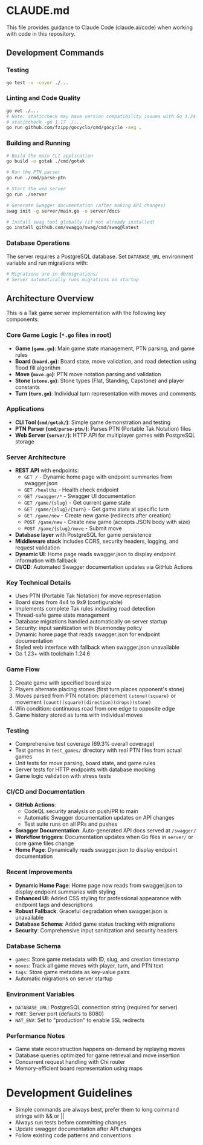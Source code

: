 # CLAUDE.md

This file provides guidance to Claude Code (claude.ai/code) when working with code in this repository.

## Development Commands

### Testing
```bash
go test -v -cover ./...
```

### Linting and Code Quality
```bash
go vet ./...
# Note: staticcheck may have version compatibility issues with Go 1.24+
# staticcheck -go 1.17 ./...
go run github.com/fzipp/gocyclo/cmd/gocyclo -avg .
```

### Building and Running
```bash
# Build the main CLI application
go build -o gotak ./cmd/gotak

# Run the PTN parser
go run ./cmd/parse-ptn

# Start the web server
go run ./server

# Generate Swagger documentation (after making API changes)
swag init -g server/main.go -o server/docs

# Install swag tool globally (if not already installed)
go install github.com/swaggo/swag/cmd/swag@latest
```

### Database Operations
The server requires a PostgreSQL database. Set `DATABASE_URL` environment variable and run migrations with:
```bash
# Migrations are in db/migrations/
# Server automatically runs migrations on startup
```

## Architecture Overview

This is a Tak game server implementation with the following key components:

### Core Game Logic (`*.go` files in root)
- **Game (`game.go`)**: Main game state management, PTN parsing, and game rules
- **Board (`board.go`)**: Board state, move validation, and road detection using flood fill algorithm
- **Move (`move.go`)**: PTN move notation parsing and validation
- **Stone (`stone.go`)**: Stone types (Flat, Standing, Capstone) and player constants
- **Turn (`turn.go`)**: Individual turn representation with moves and comments

### Applications
- **CLI Tool (`cmd/gotak/`)**: Simple game demonstration and testing
- **PTN Parser (`cmd/parse-ptn/`)**: Parses PTN (Portable Tak Notation) files
- **Web Server (`server/`)**: HTTP API for multiplayer games with PostgreSQL storage

### Server Architecture
- **REST API** with endpoints:
  - `GET /` - Dynamic home page with endpoint summaries from swagger.json
  - `GET /healthz` - Health check endpoint
  - `GET /swagger/*` - Swagger UI documentation
  - `GET /game/{slug}` - Get current game state
  - `GET /game/{slug}/{turn}` - Get game state at specific turn
  - `GET /game/new` - Create new game (redirects after creation)
  - `POST /game/new` - Create new game (accepts JSON body with size)
  - `POST /game/{slug}/move` - Submit move
- **Database layer** with PostgreSQL for game persistence
- **Middleware stack** includes CORS, security headers, logging, and request validation
- **Dynamic UI**: Home page reads swagger.json to display endpoint information with fallback
- **CI/CD**: Automated Swagger documentation updates via GitHub Actions

### Key Technical Details
- Uses PTN (Portable Tak Notation) for move representation
- Board sizes from 4x4 to 9x9 (configurable)
- Implements complete Tak rules including road detection
- Thread-safe game state management
- Database migrations handled automatically on server startup
- Security: input sanitization with bluemonday policy
- Dynamic home page that reads swagger.json for endpoint documentation
- Styled web interface with fallback when swagger.json unavailable
- Go 1.23+ with toolchain 1.24.6

### Game Flow
1. Create game with specified board size
2. Players alternate placing stones (first turn places opponent's stone)
3. Moves parsed from PTN notation: placement `(stone)(square)` or movement `(count)(square)(direction)(drops)(stone)`
4. Win condition: continuous road from one edge to opposite edge
5. Game history stored as turns with individual moves

### Testing
- Comprehensive test coverage (69.3% overall coverage)
- Test games in `test_games/` directory with real PTN files from actual games
- Unit tests for move parsing, board state, and game rules
- Server tests for HTTP endpoints with database mocking
- Game logic validation with stress tests

### CI/CD and Documentation
- **GitHub Actions**:
  - CodeQL security analysis on push/PR to main
  - Automatic Swagger documentation updates on API changes
  - Test suite runs on all PRs and pushes
- **Swagger Documentation**: Auto-generated API docs served at `/swagger/`
- **Workflow triggers**: Documentation updates when Go files in `server/` or core game files change
- **Home Page**: Dynamically reads swagger.json to display endpoint documentation

### Recent Improvements
- **Dynamic Home Page**: Home page now reads from swagger.json to display endpoint summaries with styling
- **Enhanced UI**: Added CSS styling for professional appearance with endpoint tags and descriptions
- **Robust Fallback**: Graceful degradation when swagger.json is unavailable
- **Database Schema**: Added game status tracking with migrations
- **Security**: Comprehensive input sanitization and security headers

### Database Schema
- `games`: Store game metadata with ID, slug, and creation timestamp
- `moves`: Track all game moves with player, turn, and PTN text
- `tags`: Store game metadata as key-value pairs
- Automatic migrations on server startup

### Environment Variables
- `DATABASE_URL`: PostgreSQL connection string (required for server)
- `PORT`: Server port (defaults to 8080)
- `NAT_ENV`: Set to "production" to enable SSL redirects

### Performance Notes
- Game state reconstruction happens on-demand by replaying moves
- Database queries optimized for game retrieval and move insertion
- Concurrent request handling with Chi router
- Memory-efficient board representation using maps

# Development Guidelines
- Simple commands are always best, prefer them to long command strings with && or ||
- Always run tests before committing changes
- Update swagger documentation after API changes
- Follow existing code patterns and conventions

